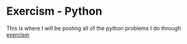 # Exercism - Python

This is where I will be posting all of the python problems I do through [exercism](http://www.exercism.io)
